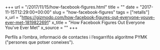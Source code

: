 +++
url = "/2017/11/15/how-facebook-figures.html"
title = ""
date = "2017-11-15T12:29:00+00:00"
slug = "how-facebook-figures"
tags = ["retalls"]
x_url = "https://gizmodo.com/how-facebook-figures-out-everyone-youve-ever-met-1819822691"
x_title = "How Facebook Figures Out Everyone You've Ever Met"
x_source = ""
+++


Perfils a l’ombra, informació de contactes i l’esgarrifós algoritme PYMK ("persones que potser coneixes").

